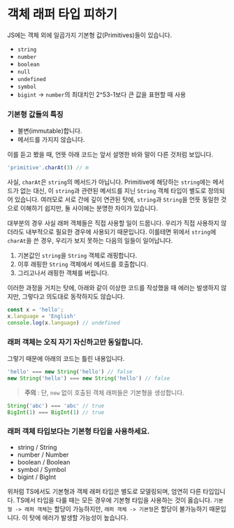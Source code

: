 # 객체 래퍼 타입 피하기

JS에는 객체 외에 일곱가지 기본형 값(Primitives)들이 있습니다.

- `string`
- `number`
- `boolean`
- `null`
- `undefined`
- `symbol`
- `bigint` -> `number`의 최대치인 2^53-1보다 큰 값을 표현할 때 사용

### 기본형 값들의 특징

- 불변(immutable)합니다.
- 메서드를 가지지 않습니다.

이를 듣고 봤을 때, 언뜻 아래 코드는 앞서 설명한 바와 말이 다른 것처럼 보입니다.

```js
'primitive'.charAt(3) // m
```

사실, `charAt`은 `string`의 메서드가 아닙니다. 
Primitive에 해당하는 `string`에는 메서드가 없는 대신, 이 `string`과 관련된 메서드를 지닌 `String` 객체 타입이 별도로 정의되어 있습니다.
여러모로 서로 간에 깊이 연관된 탓에, `string`과 `String`을 언뜻 동일한 것으로 이해하기 쉽지만, 둘 사이에는 분명한 차이가 있습니다.

대부분의 경우 사실 래퍼 객체들은 직접 사용할 일이 드뭅니다. 우리가 직접 사용하지 않더라도 내부적으로 필요한 경우에 사용되기 때문입니다.
이를테면 위에서 `string`에 `charAt`을 쓴 경우, 우리가 보지 못하는 다음의 일들이 일어납니다.

1. 기본값인 `string`을 `String` 객체로 래핑합니다.
2. 이후 래핑한 `String` 객체에서 메서드를 호출합니다.
3. 그리고나서 래핑한 객체를 버립니다.

이러한 과정을 거치는 탓에, 아래와 같이 이상한 코드를 작성했을 때 에러는 발생하지 않지만, 그렇다고 의도대로 동작하지도 않습니다.

```js
const x = 'hello';
x.language = 'English'
console.log(x.language) // undefined
```

### 래퍼 객체는 오직 자기 자신하고만 동일합니다.

그렇기 때문에 아래의 코드는 틀린 내용입니다.

```js
'hello' === new String('hello') // false
new String('hello') === new String('hello') // false
```

> **주의** : 단, `new` 없이 호출된 객체 래퍼들은 기본형을 생성합니다.

```js
String('abc') === 'abc' // true
BigInt(1) === BigInt(1) // true
```


### 래퍼 객체 타입보다는 기본형 타입을 사용하세요.

- string / String
- number / Number
- boolean / Boolean
- symbol / Symbol
- bigint / BigInt

위처럼 TS에서도 기본형과 객체 래퍼 타입은 별도로 모델링되며, 엄연히 다른 타입입니다.
TS에서 타입을 다룰 때는 모든 경우에 기본형 타입을 사용하는 것이 옳습니다. `기본형 -> 래퍼 객체`는 할당이 가능하지만, `래퍼 객체 -> 기본형`은 할당이 불가능하기 때문입니다.
이 탓에 에러가 발생할 가능성이 높습니다.